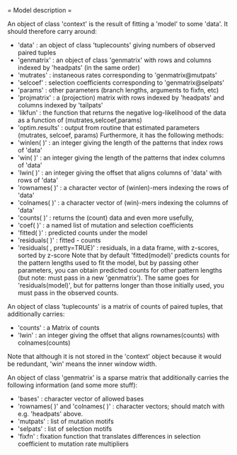 = Model description =

An object of class 'context' is the result of fitting a 'model' to some 'data'.
It should therefore carry around:
- 'data' : an object of class 'tuplecounts' giving numbers of observed paired tuples
- 'genmatrix' : an object of class 'genmatrix' with rows and columns indexed by 'headpats' (in the same order)
- 'mutrates' : instaneous rates corresponding to 'genmatrix@mutpats'
- 'selcoef' : selection coefficients corresponding to 'genmatrix@selpats'
- 'params' : other parameters (branch lengths, arguments to fixfn, etc)
- 'projmatrix' : a (projection) matrix with rows indexed by 'headpats' and columns indexed by 'tailpats'
- 'likfun' : the function that returns the negative log-likelihood of the data as a function of (mutrates,selcoef,params)
- 'optim.results' : output from routine that estimated parameters (mutrates, selcoef, params)
Furthermore, it has the following methods:
- 'winlen( )' : an integer giving the length of the patterns that index rows of 'data'
- 'win( )' : an integer giving the length of the patterns that index columns of 'data'
- 'lwin( )' : an integer giving the offset that aligns columns of 'data' with rows of 'data'
- 'rownames( )' : a character vector of (winlen)-mers indexing the rows of 'data'
- 'colnames( )' : a character vector of (win)-mers indexing the columns of 'data'
- 'counts( )' : returns the (count) data
and even more usefully,
- 'coef( )' : a named list of mutation and selection coefficients
- 'fitted( )' : predicted counts under the model
- 'residuals( )' : fitted - counts
- 'residuals( , pretty=TRUE)' : residuals, in a data frame, with z-scores, sorted by z-score
Note that by default 'fitted(model)' predicts counts for the pattern lengths used to fit the model, but by passing other parameters, you can obtain predicted counts for other pattern lengths (but note: must pass in a new 'genmatrix').  The same goes for 'residuals(model)', but for patterns longer than those initially used, you must pass in the observed counts.

An object of class 'tuplecounts' is a matrix of counts of paired tuples, that additionally carries:
- 'counts' : a Matrix of counts 
- 'lwin' : an integer giving the offset that aligns rownames(counts) with colnames(counts)


Note that although it is not stored in the 'context' object because it would be redundant, 'win' means the inner window width.

An object of class 'genmatrix' is a sparse matrix that additionally carries the following information (and some more stuff):
- 'bases' : character vector of allowed bases
- 'rownames( )' and 'colnames( )' : character vectors; should match with e.g. 'headpats' above.
- 'mutpats' : list of mutation motifs
- 'selpats' : list of selection motifs
- 'fixfn' : fixation function that translates differences in selection coefficient to mutation rate multipliers


